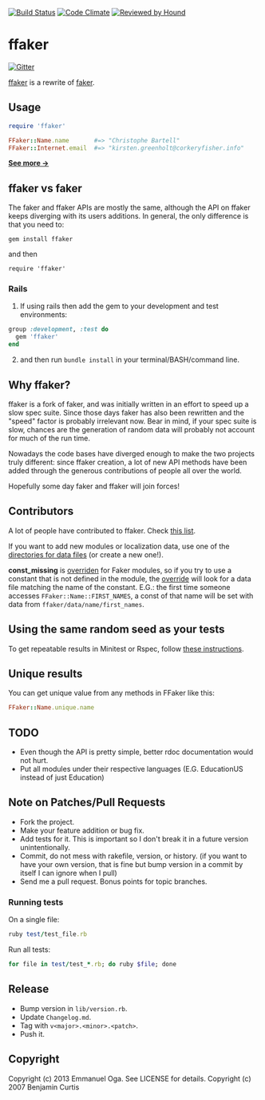 [![Build Status](https://github.com/ffaker/ffaker/workflows/Test/badge.svg)](https://github.com/ffaker/ffaker/actions?query=workflow%3ATest)
[![Code Climate](https://codeclimate.com/github/EmmanuelOga/ffaker/badges/gpa.svg)](https://codeclimate.com/github/EmmanuelOga/ffaker)
[![Reviewed by Hound](https://img.shields.io/badge/Reviewed_by-Hound-8E64B0.svg)](https://houndci.com)
# ffaker

[![Gitter](https://badges.gitter.im/Join%20Chat.svg)](https://gitter.im/ffaker/ffaker?utm_source=badge&utm_medium=badge&utm_campaign=pr-badge&utm_content=badge)

[ffaker](http://rubygems.org/gems/ffaker) is a rewrite of [faker](http://rubygems.org/gems/faker).

## Usage

```ruby
require 'ffaker'

FFaker::Name.name       #=> "Christophe Bartell"
FFaker::Internet.email  #=> "kirsten.greenholt@corkeryfisher.info"
```

**[See more →](REFERENCE.md)**

## ffaker vs faker

The faker and ffaker APIs are mostly the same, although the API on ffaker keeps
diverging with its users additions. In general, the only difference is that you
need to:

    gem install ffaker

and then

    require 'ffaker'

### Rails

1. If using rails then add the gem to your development and test environments:

```ruby
group :development, :test do
  gem 'ffaker'
end
```

2. and then run `bundle install` in your terminal/BASH/command line.

## Why ffaker?

ffaker is a fork of faker, and was initially written in an effort to speed up
a slow spec suite. Since those days faker has also been rewritten and the
"speed" factor is probably irrelevant now. Bear in mind, if your spec suite
is slow, chances are the generation of random data will probably not account
for much of the run time.

Nowadays the code bases have diverged enough to make the two projects truly
different: since ffaker creation, a lot of new API methods have been added
through the generous contributions of people all over the world.

Hopefully some day faker and ffaker will join forces!

## Contributors

A lot of people have contributed to ffaker. Check [this list](https://github.com/ffaker/ffaker/graphs/contributors).

If you want to add new modules or localization data, use one of the
[directories for data files](https://github.com/ffaker/ffaker/tree/main/lib/ffaker/data)
(or create a new one!).

**const_missing** is
[overriden](https://github.com/ffaker/ffaker/blob/main/lib/ffaker/utils/module_utils.rb#L9)
for Faker modules, so if you try to use a constant that is not defined
in the module, the
[override](https://github.com/ffaker/ffaker/blob/main/lib/ffaker/utils/module_utils.rb#L9)
will look for a data file matching the name of the constant. E.G.: the
first time someone accesses `FFaker::Name::FIRST_NAMES`, a const of that
name will be set with data from `ffaker/data/name/first_names`.

## Using the same random seed as your tests

To get repeatable results in Minitest or Rspec, follow [these instructions](RANDOM.md#using-the-same-random-seed-as-your-tests).

## Unique results

You can get unique value from any methods in FFaker like this:

```rb
FFaker::Name.unique.name
```

## TODO

* Even though the API is pretty simple, better rdoc documentation would not hurt.
* Put all modules under their respective languages (E.G. EducationUS instead of just Education)

## Note on Patches/Pull Requests

* Fork the project.
* Make your feature addition or bug fix.
* Add tests for it. This is important so I don't break it in a
  future version unintentionally.
* Commit, do not mess with rakefile, version, or history.
  (if you want to have your own version, that is fine but bump version in a commit by itself I can ignore when I pull)
* Send me a pull request. Bonus points for topic branches.

### Running tests
On a single file:
```ruby
ruby test/test_file.rb
```

Run all tests:
```ruby
for file in test/test_*.rb; do ruby $file; done
```

## Release

* Bump version in `lib/version.rb`.
* Update `Changelog.md`.
* Tag with `v<major>.<minor>.<patch>`.
* Push it.

## Copyright

Copyright (c) 2013 Emmanuel Oga. See LICENSE for details.
Copyright (c) 2007 Benjamin Curtis
